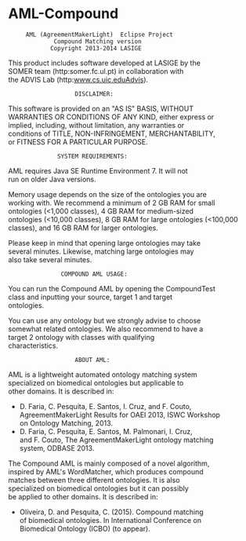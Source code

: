 # AML-Compound

                                                              
         AML (AgreementMakerLight)  Eclipse Project           
                 Compound Matching version                    
                Copyright 2013-2014 LASIGE                    
                                                              
  This product includes software developed at LASIGE by the   
  SOMER team (http:somer.fc.ul.pt) in collaboration with    
  the ADVIS Lab (http:www.cs.uic.eduAdvis).                

                                                              
                       DISCLAIMER:                            
                                                              
  This software is provided on an "AS IS" BASIS, WITHOUT      
  WARRANTIES OR CONDITIONS OF ANY KIND, either express or     
  implied, including, without limitation, any warranties or   
  conditions of TITLE, NON-INFRINGEMENT, MERCHANTABILITY,     
  or FITNESS FOR A PARTICULAR PURPOSE.                        

                                                              
                  SYSTEM REQUIREMENTS:                        
                                                              
  AML requires Java SE Runtime Environment 7. It will not     
  run on older Java versions.                                 
                                                              
  Memory usage depends on the size of the ontologies you are  
  working with. We recommend a minimum of 2 GB RAM for small  
  ontologies (<1,000 classes), 4 GB RAM for medium-sized      
  ontologies (<10,000 classes), 8 GB RAM for large ontologies 
  (<100,000 classes), and 16 GB RAM for larger ontologies.    
                                                              
  Please keep in mind that opening large ontologies may take  
  several minutes. Likewise, matching large ontologies may    
  also take several minutes.                                  
                                                 
                   COMPOUND AML USAGE:                        
                                                              
  You can run the Compound AML by opening the CompoundTest    
  class and inputting your source, target 1 and target        
  ontologies.                                                 
                                                              
  You can use any ontology but we strongly advise to choose    
  somewhat related ontologies. We also recommend to have a    
  target 2 ontology with classes with qualifying              
  characteristics.                                            

                                                              
                       ABOUT AML:                             
                                                              
  AML is a lightweight automated ontology matching system     
  specialized on biomedical ontologies but applicable to      
  other domains. It is described in:                          
  - D. Faria, C. Pesquita, E. Santos, I. Cruz, and F. Couto,  
  AgreementMakerLight Results for OAEI 2013, ISWC Workshop    
  on Ontology Matching, 2013.                                 
  - D. Faria, C. Pesquita, E. Santos, M. Palmonari, I. Cruz,  
  and F. Couto, The AgreementMakerLight ontology matching     
  system, ODBASE 2013.                                        
                                                              
  The Compound AML is mainly composed of a novel algorithm,   
  inspired by AML's WordMatcher, which produces compound       
  matches between three different ontologies. It is also       
  specialized on biomedical ontologies but it can possibly    
  be applied to other domains. It is described in:            
  - Oliveira, D. and Pesquita, C. (2015). Compound matching   
  of biomedical ontologies. In International Conference on    
  Biomedical Ontology (ICBO) (to appear).                     


